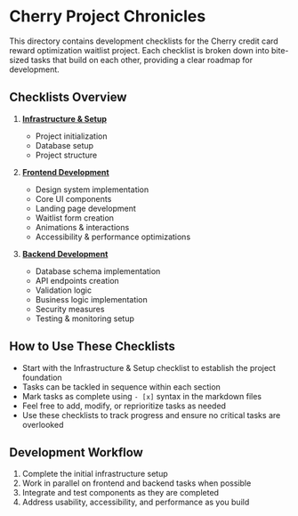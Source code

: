 # Cherry Project Chronicles

This directory contains development checklists for the Cherry credit card reward optimization waitlist project. Each checklist is broken down into bite-sized tasks that build on each other, providing a clear roadmap for development.

## Checklists Overview

1. **[Infrastructure & Setup](./01-infrastructure-setup.md)**
   - Project initialization
   - Database setup
   - Project structure

2. **[Frontend Development](./02-frontend-development.md)**
   - Design system implementation
   - Core UI components
   - Landing page development
   - Waitlist form creation
   - Animations & interactions
   - Accessibility & performance optimizations

3. **[Backend Development](./03-backend-development.md)**
   - Database schema implementation
   - API endpoints creation
   - Validation logic
   - Business logic implementation
   - Security measures
   - Testing & monitoring setup

## How to Use These Checklists

- Start with the Infrastructure & Setup checklist to establish the project foundation
- Tasks can be tackled in sequence within each section
- Mark tasks as complete using `- [x]` syntax in the markdown files
- Feel free to add, modify, or reprioritize tasks as needed
- Use these checklists to track progress and ensure no critical tasks are overlooked

## Development Workflow

1. Complete the initial infrastructure setup
2. Work in parallel on frontend and backend tasks when possible
3. Integrate and test components as they are completed
4. Address usability, accessibility, and performance as you build 